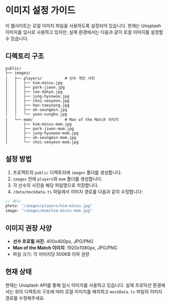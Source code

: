 # 이미지 설정 가이드

이 웹사이트는 로컬 이미지 파일을 사용하도록 설정되어 있습니다. 현재는 Unsplash 이미지를 임시로 사용하고 있지만, 실제 환경에서는 다음과 같이 로컬 이미지를 설정할 수 있습니다.

## 디렉토리 구조

```
public/
├── images/
│   ├── players/          # 선수 개인 사진
│   │   ├── kim-minsu.jpg
│   │   ├── park-jiwon.jpg
│   │   ├── lee-dahye.jpg
│   │   ├── jung-hyunwoo.jpg
│   │   ├── choi-seoyeon.jpg
│   │   ├── han-taeyoung.jpg
│   │   ├── oh-seungmin.jpg
│   │   └── yoon-sungho.jpg
│   └── mom/              # Man of the Match 이미지
│       ├── kim-minsu-mom.jpg
│       ├── park-jiwon-mom.jpg
│       ├── jung-hyunwoo-mom.jpg
│       ├── oh-seungmin-mom.jpg
│       └── choi-seoyeon-mom.jpg
```

## 설정 방법

1. 프로젝트의 `public` 디렉토리에 `images` 폴더를 생성합니다.
2. `images` 안에 `players`와 `mom` 폴더를 생성합니다.
3. 각 선수의 사진을 해당 파일명으로 저장합니다.
4. `/data/mockData.ts` 파일에서 이미지 경로를 다음과 같이 수정합니다:

```typescript
// 예시:
photo: "/images/players/kim-minsu.jpg"
image: "/images/mom/kim-minsu-mom.jpg"
```

## 이미지 권장 사양

- **선수 프로필 사진**: 400x400px, JPG/PNG
- **Man of the Match 이미지**: 1920x1080px, JPG/PNG
- 파일 크기: 각 이미지당 500KB 이하 권장

## 현재 상태

현재는 Unsplash API를 통해 임시 이미지를 사용하고 있습니다. 실제 프로덕션 환경에서는 위의 디렉토리 구조에 따라 로컬 이미지를 배치하고 `mockData.ts` 파일의 이미지 경로를 수정해주세요.